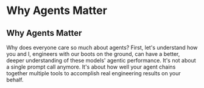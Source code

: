 # Why Agents Matter

<!-- 추출 정보
노드 ID: 6
제목: Why Agents Matter
추출 길이: 385자
추출 시간: 2025-08-13 17:34:03
-->

## Why Agents Matter

Why does everyone care so much about agents? First, let's understand how you and I, engineers with our boots on the ground, can have a better, deeper understanding of these models' agentic performance. It's not about a single prompt call anymore. It's about how well your agent chains together multiple tools to accomplish real engineering results on your behalf.
